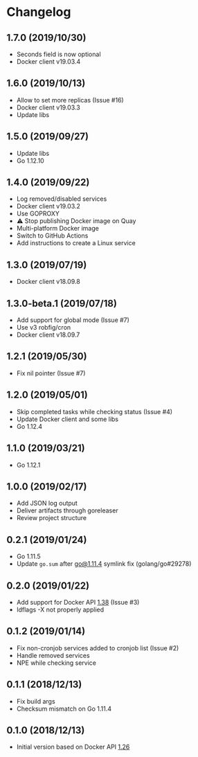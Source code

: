 # Changelog

## 1.7.0 (2019/10/30)

* Seconds field is now optional
* Docker client v19.03.4

## 1.6.0 (2019/10/13)

* Allow to set more replicas (Issue #16)
* Docker client v19.03.3
* Update libs

## 1.5.0 (2019/09/27)

* Update libs
* Go 1.12.10

## 1.4.0 (2019/09/22)

* Log removed/disabled services
* Docker client v19.03.2
* Use GOPROXY
* :warning: Stop publishing Docker image on Quay
* Multi-platform Docker image
* Switch to GitHub Actions
* Add instructions to create a Linux service

## 1.3.0 (2019/07/19)

* Docker client v18.09.8

## 1.3.0-beta.1 (2019/07/18)

* Add support for global mode (Issue #7)
* Use v3 robfig/cron
* Docker client v18.09.7

## 1.2.1 (2019/05/30)

* Fix nil pointer (Issue #7)

## 1.2.0 (2019/05/01)

* Skip completed tasks while checking status (Issue #4)
* Update Docker client and some libs
* Go 1.12.4

## 1.1.0 (2019/03/21)

* Go 1.12.1

## 1.0.0 (2019/02/17)

* Add JSON log output
* Deliver artifacts through goreleaser
* Review project structure

## 0.2.1 (2019/01/24)

* Go 1.11.5
* Update `go.sum` after go@1.11.4 symlink fix (golang/go#29278)

## 0.2.0 (2019/01/22)

* Add support for Docker API [1.38](https://docs.docker.com/engine/api/v1.38/) (Issue #3)
* ldflags -X not properly applied

## 0.1.2 (2019/01/14)

* Fix non-cronjob services added to cronjob list (Issue #2)
* Handle removed services
* NPE while checking service

## 0.1.1 (2018/12/13)

* Fix build args
* Checksum mismatch on Go 1.11.4

## 0.1.0 (2018/12/13)

* Initial version based on Docker API [1.26](https://docs.docker.com/engine/api/v1.26/)
